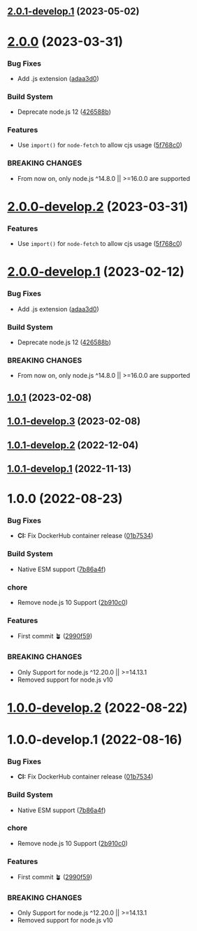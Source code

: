 ## [2.0.1-develop.1](https://github.com/sebbo2002/vestaboard/compare/v2.0.0...v2.0.1-develop.1) (2023-05-02)

# [2.0.0](https://github.com/sebbo2002/vestaboard/compare/v1.0.1...v2.0.0) (2023-03-31)


### Bug Fixes

* Add .js extension ([adaa3d0](https://github.com/sebbo2002/vestaboard/commit/adaa3d01bea7a8844b7e8f0cae0b23f683ba6ae9))


### Build System

* Deprecate node.js 12 ([426588b](https://github.com/sebbo2002/vestaboard/commit/426588b4bb7bde2924bbc92006ca839e960872e1))


### Features

* Use `import()` for `node-fetch` to allow cjs usage ([5f768c0](https://github.com/sebbo2002/vestaboard/commit/5f768c07084544c20ac54bdf03346f43117dbf77))


### BREAKING CHANGES

* From now on, only node.js ^14.8.0 || >=16.0.0 are supported

# [2.0.0-develop.2](https://github.com/sebbo2002/vestaboard/compare/v2.0.0-develop.1...v2.0.0-develop.2) (2023-03-31)


### Features

* Use `import()` for `node-fetch` to allow cjs usage ([5f768c0](https://github.com/sebbo2002/vestaboard/commit/5f768c07084544c20ac54bdf03346f43117dbf77))

# [2.0.0-develop.1](https://github.com/sebbo2002/vestaboard/compare/v1.0.1...v2.0.0-develop.1) (2023-02-12)


### Bug Fixes

* Add .js extension ([adaa3d0](https://github.com/sebbo2002/vestaboard/commit/adaa3d01bea7a8844b7e8f0cae0b23f683ba6ae9))


### Build System

* Deprecate node.js 12 ([426588b](https://github.com/sebbo2002/vestaboard/commit/426588b4bb7bde2924bbc92006ca839e960872e1))


### BREAKING CHANGES

* From now on, only node.js ^14.8.0 || >=16.0.0 are supported

## [1.0.1](https://github.com/sebbo2002/vestaboard/compare/v1.0.0...v1.0.1) (2023-02-08)

## [1.0.1-develop.3](https://github.com/sebbo2002/vestaboard/compare/v1.0.1-develop.2...v1.0.1-develop.3) (2023-02-08)

## [1.0.1-develop.2](https://github.com/sebbo2002/vestaboard/compare/v1.0.1-develop.1...v1.0.1-develop.2) (2022-12-04)

## [1.0.1-develop.1](https://github.com/sebbo2002/vestaboard/compare/v1.0.0...v1.0.1-develop.1) (2022-11-13)

# 1.0.0 (2022-08-23)


### Bug Fixes

* **CI:** Fix DockerHub container release ([01b7534](https://github.com/sebbo2002/vestaboard/commit/01b753406d1f1ef24a949c7d7b946d99b779d013))


### Build System

* Native ESM support ([7b86a4f](https://github.com/sebbo2002/vestaboard/commit/7b86a4f1187c387a3a5792e1fb72d822b04e3631))


### chore

* Remove node.js 10 Support ([2b910c0](https://github.com/sebbo2002/vestaboard/commit/2b910c09bc8a41085fc4472159494d8738d5521e))


### Features

* First commit 🪴 ([2990f59](https://github.com/sebbo2002/vestaboard/commit/2990f59684e5327df6b7dbee587f5dd5cc5cf148))


### BREAKING CHANGES

* Only Support for node.js ^12.20.0 || >=14.13.1
* Removed support for node.js v10

# [1.0.0-develop.2](https://github.com/sebbo2002/vestaboard/compare/v1.0.0-develop.1...v1.0.0-develop.2) (2022-08-22)

# 1.0.0-develop.1 (2022-08-16)


### Bug Fixes

* **CI:** Fix DockerHub container release ([01b7534](https://github.com/sebbo2002/vestaboard/commit/01b753406d1f1ef24a949c7d7b946d99b779d013))


### Build System

* Native ESM support ([7b86a4f](https://github.com/sebbo2002/vestaboard/commit/7b86a4f1187c387a3a5792e1fb72d822b04e3631))


### chore

* Remove node.js 10 Support ([2b910c0](https://github.com/sebbo2002/vestaboard/commit/2b910c09bc8a41085fc4472159494d8738d5521e))


### Features

* First commit 🪴 ([2990f59](https://github.com/sebbo2002/vestaboard/commit/2990f59684e5327df6b7dbee587f5dd5cc5cf148))


### BREAKING CHANGES

* Only Support for node.js ^12.20.0 || >=14.13.1
* Removed support for node.js v10
